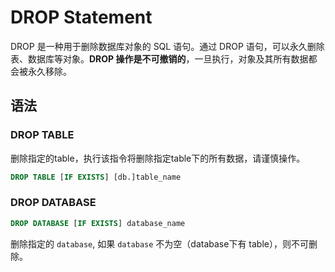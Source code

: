 
# DROP Statement

DROP 是一种用于删除数据库对象的 SQL 语句。通过 DROP 语句，可以永久删除表、数据库等对象。**DROP 操作是不可撤销的**，一旦执行，对象及其所有数据都会被永久移除。

## 语法

### DROP TABLE

删除指定的table，执行该指令将删除指定table下的所有数据，请谨慎操作。  

```SQL
DROP TABLE [IF EXISTS] [db.]table_name 
```

### DROP DATABASE

```SQL
DROP DATABASE [IF EXISTS] database_name
```

删除指定的 `database`, 如果 `database` 不为空（database下有 table），则不可删除。  
